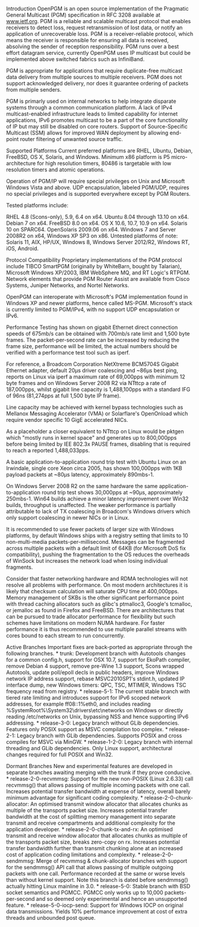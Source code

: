 Introduction
OpenPGM is an open source implementation of the Pragmatic General Multicast (PGM) specification in RFC 3208 available at www.ietf.org. PGM is a reliable and scalable multicast protocol that enables receivers to detect loss, request retransmission of lost data, or notify an application of unrecoverable loss. PGM is a receiver-reliable protocol, which means the receiver is responsible for ensuring all data is received, absolving the sender of reception responsibility. PGM runs over a best effort datagram service, currently OpenPGM uses IP multicast but could be implemented above switched fabrics such as InfiniBand.

PGM is appropriate for applications that require duplicate-free multicast data delivery from multiple sources to multiple receivers. PGM does not support acknowledged delivery, nor does it guarantee ordering of packets from multiple senders.

PGM is primarly used on internal networks to help integrate disparate systems through a common communication platform. A lack of IPv4 multicast-enabled infrastructure leads to limited capability for internet applications, IPv6 promotes multicast to be a part of the core functionality of IP but may still be disabled on core routers. Support of Source-Specific Multicast (SSM) allows for improved WAN deployment by allowing end-point router filtering of unwanted source traffic.

Supported Platforms
Current preferred platforms are RHEL, Ubuntu, Debian, FreeBSD, OS X, Solaris, and Windows. Minimum x86 platform is P5 micro-architecture for high resolution timers, 80486 is targetable with low resolution timers and atomic operations.

Operation of PGM/IP will require special privileges on Unix and Microsoft Windows Vista and above. UDP encapsulation, labeled PGM/UDP, requires no special privileges and is supported everywhere except by PGM Routers.

Tested platforms include:

RHEL 4.8 (Scons-only), 5.9, 6.4 on x64.
Ubuntu 8.04 through 13.10 on x64.
Debian 7 on x64.
FreeBSD 8.0 on x64.
OS X 10.6, 10.7, 10.9 on x64.
Solaris 10 on SPARC64.
OpenSolaris 2009.06 on x64.
Windows 7 and Server 2008R2 on x64, Windows XP SP3 on x86.
Untested platforms of note: Solaris 11, AIX, HP/UX, Windows 8, Windows Server 2012/R2, Windows RT, iOS, Android.

Protocol Compatibility
Proprietary implementations of the PGM protocol include TIBCO SmartPGM (originally by WhiteBarn, bought by Talarian), Microsoft Windows XP/2003, IBM WebSphere MQ, and RT Logic's RTPGM. Network elements that provide PGM Router Assist are available from Cisco Systems, Juniper Networks, and Nortel Networks.

OpenPGM can interoperate with Microsoft's PGM implementation found in Windows XP and newer platforms, hence called MS-PGM. Microsoft's stack is currently limited to PGM/IPv4, with no support UDP encapsulation or IPv6.

Performance
Testing has shown on gigabit Ethernet direct connection speeds of 675mb/s can be obtained with 700mb/s rate limit and 1,500 byte frames. The packet-per-second rate can be increased by reducing the frame size, performance will be limited, the actual numbers should be verified with a performance test tool such as iperf.

For reference, a Broadcom Corporation NetXtreme BCM5704S Gigabit Ethernet adapter, default 20µs driver coalescing and ~86µs best ping, reports on Linux via iperf a maximum rate of 69,000pps with minimum 12 byte frames and on Windows Server 2008 R2 via NTttcp a rate of 187,000pps, whilst gigabit line capacity is 1,488,100pps with a standard IFG of 96ns (81,274pps at full 1,500 byte IP frame).

Line capacity may be achieved with kernel bypass technologies such as Mellanox Messaging Accelerator (VMA) or Solarflare's OpenOnload which require vendor specific 10 GigE accelerated NICs.

As a placeholder a closer equivalent to NTttcp on Linux would be pktgen which "mostly runs in kernel space" and generates up to 800,000pps before being limited by IEE 802.3x PAUSE frames, disabling that is required to reach a reported 1,488,033pps.

A basic application-to-application round trip test with Ubuntu Linux on an Irwindale, single core Xeon circa 2005, has shown 100,000pps with 1KB payload packets at ~80µs latency, approximately 890mbs-1.

On Windows Server 2008 R2 on the same hardware the same application-to-application round trip test shows 30,000pps at ~90µs, approximately 250mbs-1. Win64 builds achieve a minor latency improvement over Win32 builds, throughput is unaffected. The weaker performance is partially attributable to lack of TX coalescing in Broadcom's Windows drivers which only support coalescing in newer NICs or in Linux.

It is recommended to use fewer packets of larger size with Windows platforms, by default Windows ships with a registry setting that limits to 10 non-multi-media packets-per-millisecond. Messages can be fragmented across multiple packets with a default limit of 64KB (for Microsoft DoS fix compatibility), pushing the fragmentation to the OS reduces the overheads of WinSock but increases the network load when losing individual fragments.

Consider that faster networking hardware and RDMA technologies will not resolve all problems with performance. On most modern architectures it is likely that checksum calculation will saturate CPU time at 400,000pps. Memory management of SKBs is the other significant performance point with thread caching allocators such as glibc's ptmalloc3, Google's tcmalloc, or jemalloc as found in Firefox and FreeBSD. There are architectures that can be pursued to trade allocator performance for flexibility but such schemes have limitations on modern NUMA hardware. For faster performance it is thus recommended to use multiple parallel streams with cores bound to each stream to run concurrently.

Active Branches
Important fixes are back-ported as appropriate through the following branches. * trunk: Development branch with Autotools changes for a common config.h, support for OSX 10.7, support for EkoPath compiler, remove Debian 4 support, remove pre-Wine 1.3 support, Scons wrapped Autotools, update poll/epoll decls in public headers, improve Windows network IP address support, rebase MSVC2010SP1's stdint.h, updated IP interface dump, new Windows timers: QPC, TSC, MTIMER, Windows TSC frequency read from registry. * release-5-1: The current stable branch with tiered rate limiting and introduces support for IPv6 scoped network addresses, for example ff08::1%eth0, and includes reading %SystemRoot%\System32\drivers\etc\networks on Windows or directly reading /etc/networks on Unix, bypassing NSS and hence supporting IPv6 addressing. * release-3-0: Legacy branch without GLib dependencies. Features only POSIX support as MSVC compilation too complex. * release-2-1: Legacy branch with GLib dependencies. Supports POSIX and cross compiles for MSVC via MinGW. * release-1-2-0: Legacy branch with internal threading and GLib dependencies. Only Linux support, architectural changes required for full POSIX and Win32.

Dormant Branches
New and experimental features are developed in separate branches awaiting merging with the trunk if they prove conducive. * release-2-0-recvmmsg: Support for the new non-POSIX (Linux 2.6.33) call recvmmsg() that allows passing of multiple incoming packets with one call. Increases potential transfer bandwidth at expense of latency, overall barely minimum advantage for significant coding complexity. * release-2-0-chunk-allocator: An optimised transmit window allocator that allocates chunks as multiple of the transports packet size. Increases potential transfer bandwidth at the cost of splitting memory management into separate transmit and receive compartments and additional complexity for the application developer. * release-2-0-chunk-tx-and-rx: An optimised transmit and receive window allocator that allocates chunks as multiple of the transports packet size, breaks zero-copy on rx. Increases potential transfer bandwidth further than transmit chunking alone at an increased cost of application coding limitations and complexity. * release-2-0-sendmmsg: Merge of recvmmsg & chunk-allocator branches with support for the sendmmsg() API call that allows passing of multiple outgoing packets with one call. Performance recorded at the same or worse levels than without kernel support. Note this branch is dated before sendmmsg() actually hitting Linux mainline in 3.0. * release-5-0: Stable branch with BSD socket semantics and PGMCC. PGMCC only works up to 10,000 packets-per-second and so deemed only experimental and hence an unsupported feature. * release-5-0-iocp-send: Support for Windows IOCP on original data transmissions. Yields 10% performance improvement at cost of extra threads and unbounded post queue.
